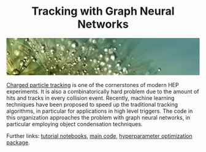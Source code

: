 <div align="center">

# Tracking with Graph Neural Networks
![](profile/assets/banner.jpg)

</div>

[Charged particle tracking][tracking-wiki] is one of the cornerstones of modern HEP experiments.
It is also a combinatorically hard problem due to the amount of hits and tracks in every collision event.
Recently, machine learning techniques have been proposed to speed up the traditional tracking algorithms, in particular for applications in high level triggers.
The code in this organization approaches the problem with graph neural networks, in particular employing object condensation techniques.

Further links: [tutorial notebooks][tutorials], [main code][main], [hyperparameter optimization package][hpo].

[tracking-wiki]: https://en.wikipedia.org/wiki/Tracking_(particle_physics)
[tutorials]: https://github.com/gnn-tracking/tutorials
[main]: https://github.com/gnn-tracking/gnn_tracking
[hpo]: https://github.com/gnn-tracking/hyperparameter_optimization
